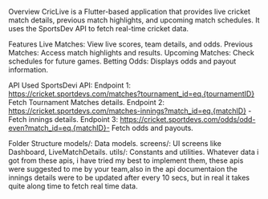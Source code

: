 Overview
CricLive is a Flutter-based application that provides live cricket match details, previous match highlights, and upcoming match schedules. It uses the SportsDev API to fetch real-time cricket data.

Features
Live Matches: View live scores, team details, and odds.
Previous Matches: Access match highlights and results.
Upcoming Matches: Check schedules for future games.
Betting Odds: Displays odds and payout information.

API Used
SportsDevi API:
Endpoint 1: https://cricket.sportdevs.com/matches?tournament_id=eq.{tournamentID} Fetch Tournament Matches details.
Endpoint 2: https://cricket.sportdevs.com/matches-innings?match_id=eq.{matchID} - Fetch innings details.
Endpoint 3: https://cricket.sportdevs.com/odds/odd-even?match_id=eq.{matchID}- Fetch odds and payouts.

Folder Structure
models/: Data models.
screens/: UI screens like Dashboard, LiveMatchDetails.
utils/: Constants and utilities.
 Whatever data i got from these apis, i have tried my best to implement them, these apis were suggested to me by your team,also in the api documentaion the innings details were to be updated after every 10 secs, but in real it takes quite along time to fetch real time data.
 

